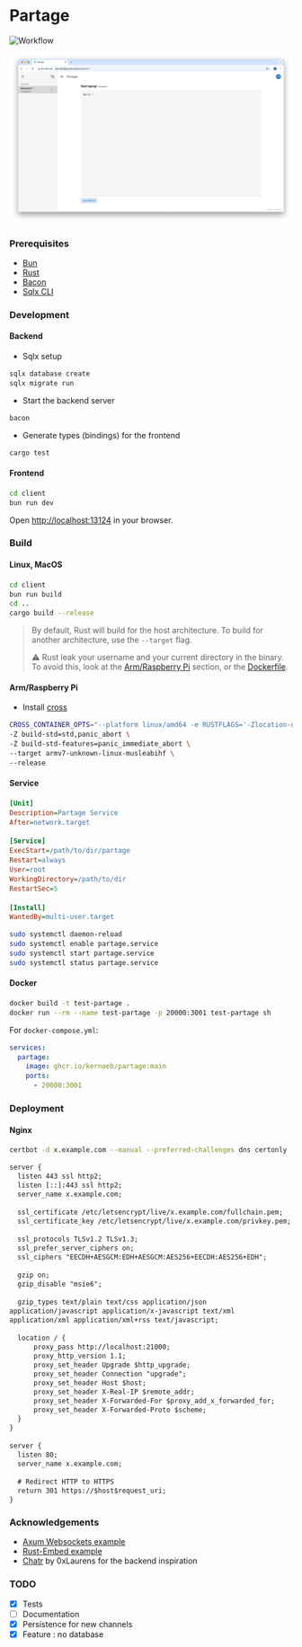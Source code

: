 # Partage

![Workflow](https://github.com/kernoeb/partage/actions/workflows/docker-publish.yml/badge.svg)

![capture partage](resources/partage.png)

### Prerequisites

- [Bun](https://bun.sh/)
- [Rust](https://www.rust-lang.org/tools/install)
- [Bacon](https://dystroy.org/bacon/)
- [Sqlx CLI](https://github.com/launchbadge/sqlx/blob/main/sqlx-cli/README.md)

### Development

#### Backend

- Sqlx setup

```bash
sqlx database create
sqlx migrate run
```

- Start the backend server

```bash
bacon
```

- Generate types (bindings) for the frontend

```bash
cargo test
```

#### Frontend

```bash
cd client
bun run dev
```

Open [http://localhost:13124](http://localhost:13124) in your browser.

### Build

#### Linux, MacOS

```bash
cd client
bun run build
cd ..
cargo build --release
```

> By default, Rust will build for the host architecture. To build for another architecture, use the `--target` flag.
>
> :warning: Rust leak your username and your current directory in the binary. To avoid this, look at the [Arm/Raspberry Pi](#armraspberry-pi) section, or the [Dockerfile](Dockerfile).

#### Arm/Raspberry Pi

- Install [cross](https://github.com/cross-rs/cross/)

```bash
CROSS_CONTAINER_OPTS="--platform linux/amd64 -e RUSTFLAGS='-Zlocation-detail=none -Zfmt-debug=shallow'" cross +nightly build \
-Z build-std=std,panic_abort \
-Z build-std-features=panic_immediate_abort \
--target armv7-unknown-linux-musleabihf \
--release
```

#### Service

```ini
[Unit]
Description=Partage Service
After=network.target

[Service]
ExecStart=/path/to/dir/partage
Restart=always
User=root
WorkingDirectory=/path/to/dir
RestartSec=5

[Install]
WantedBy=multi-user.target
```

```bash
sudo systemctl daemon-reload
sudo systemctl enable partage.service
sudo systemctl start partage.service
sudo systemctl status partage.service
```

#### Docker

```bash
docker build -t test-partage .
docker run --rm --name test-partage -p 20000:3001 test-partage sh
```

For `docker-compose.yml`:

```yaml
services:
  partage:
    image: ghcr.io/kernoeb/partage:main
    ports:
      - 20000:3001
```

### Deployment

#### Nginx

```sh
certbot -d x.example.com --manual --preferred-challenges dns certonly
```

```nginx
server {
  listen 443 ssl http2;
  listen [::]:443 ssl http2;
  server_name x.example.com;

  ssl_certificate /etc/letsencrypt/live/x.example.com/fullchain.pem;
  ssl_certificate_key /etc/letsencrypt/live/x.example.com/privkey.pem;

  ssl_protocols TLSv1.2 TLSv1.3;
  ssl_prefer_server_ciphers on;
  ssl_ciphers "EECDH+AESGCM:EDH+AESGCM:AES256+EECDH:AES256+EDH";

  gzip on;
  gzip_disable "msie6";

  gzip_types text/plain text/css application/json application/javascript application/x-javascript text/xml application/xml application/xml+rss text/javascript;

  location / {
      proxy_pass http://localhost:21000;
      proxy_http_version 1.1;
      proxy_set_header Upgrade $http_upgrade;
      proxy_set_header Connection "upgrade";
      proxy_set_header Host $host;
      proxy_set_header X-Real-IP $remote_addr;
      proxy_set_header X-Forwarded-For $proxy_add_x_forwarded_for;
      proxy_set_header X-Forwarded-Proto $scheme;
  }
}

server {
  listen 80;
  server_name x.example.com;

  # Redirect HTTP to HTTPS
  return 301 https://$host$request_uri;
}
```

### Acknowledgements

- [Axum Websockets example](https://github.com/tokio-rs/axum/blob/main/examples/websockets/src/main.rs)
- [Rust-Embed example](https://github.com/pyrossh/rust-embed/blob/master/examples/axum-spa/main.rs)
- [Chatr](https://github.com/0xLaurens/chatr) by 0xLaurens for the backend inspiration

### TODO

- [x] Tests
- [ ] Documentation
- [x] Persistence for new channels
- [x] Feature : no database
